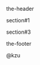 <!-- include Common/header.md -->
the-header
<!-- Common/header.md -->

<!-- include sections.md#first -->
<!-- #first -->
section#1
<!-- #first -->
<!-- sections.md#first -->

<!-- include sections.md#third -->
<!-- #third -->
section#3
<!-- #third -->
<!-- sections.md#third -->

<!-- include Common/footer.md -->
the-footer
<!-- ../sections.md#copyright -->
<!-- #copyright -->
@kzu
<!-- #copyright -->
<!-- ../sections.md#copyright -->

<!-- Common/footer.md -->
